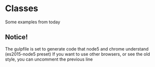 # Classes

Some examples from today

## Notice!

The gulpfile is set to generate code that node5 and chrome understand (es2015-node5 preset)
If you want to use other browsers, or see the old style, you can uncomment the previous line
